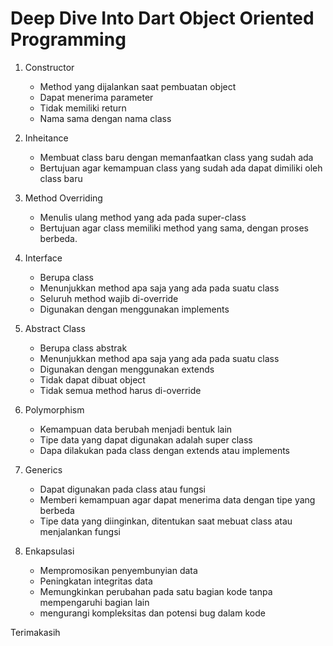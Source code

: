# Deep Dive Into Dart Object Oriented Programming

1. Constructor
    - Method yang dijalankan saat pembuatan object
    - Dapat menerima parameter
    - Tidak memiliki return
    - Nama sama dengan nama class

2. Inheitance
    - Membuat class baru dengan memanfaatkan class yang sudah ada
    - Bertujuan agar kemampuan class yang sudah ada dapat dimiliki oleh class baru

3. Method Overriding
    - Menulis ulang method yang ada pada super-class
    - Bertujuan agar class memiliki method yang sama, dengan proses berbeda.

4. Interface
    - Berupa class
    - Menunjukkan method apa saja yang ada pada suatu class
    - Seluruh method wajib di-override
    - Digunakan dengan menggunakan implements
5. Abstract Class
    - Berupa class abstrak
    - Menunjukkan method apa saja yang ada pada suatu class
    - Digunakan dengan menggunakan extends
    - Tidak dapat dibuat object
    - Tidak semua method harus di-override

6. Polymorphism
    - Kemampuan data berubah menjadi bentuk lain
    - Tipe data yang dapat digunakan adalah super class
    - Dapa dilakukan pada class dengan extends atau implements

7. Generics
    - Dapat digunakan pada class atau fungsi
    - Memberi kemampuan agar dapat menerima data dengan tipe yang berbeda
    - Tipe data yang diinginkan, ditentukan saat mebuat class atau menjalankan fungsi

8. Enkapsulasi
    - Mempromosikan penyembunyian data
    - Peningkatan integritas data
    - Memungkinkan perubahan pada satu bagian kode tanpa mempengaruhi bagian lain
    - mengurangi kompleksitas dan potensi bug dalam kode

Terimakasih
